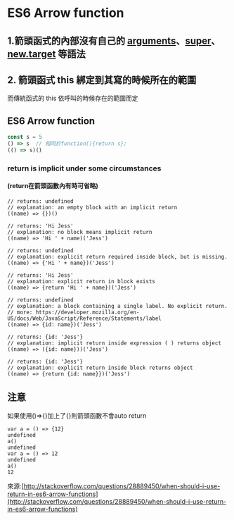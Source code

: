 # ES6 Arrow function

## 1.箭頭函式的內部沒有自己的 [arguments](https://developer.mozilla.org/zh-TW/docs/Web/JavaScript/Reference/Functions/arguments)、[super](https://developer.mozilla.org/zh-TW/docs/Web/JavaScript/Reference/Operators/super)、[new.target](https://developer.mozilla.org/zh-TW/docs/Web/JavaScript/Reference/Operators/new.target) 等語法

## 2. 箭頭函式 this 綁定到其寫的時候所在的範圍

而傳統函式的 this 依呼叫的時候存在的範圍而定

## ES6 Arrow function

```javascript
const s = 5
() => s  // 相同於function(){return s};
(() => s)()
```

### return is implicit under some circumstances

#### \(return在箭頭函數內有時可省略\)

```text
// returns: undefined
// explanation: an empty block with an implicit return
((name) => {})() 

// returns: 'Hi Jess'
// explanation: no block means implicit return
((name) => 'Hi ' + name)('Jess')

// returns: undefined
// explanation: explicit return required inside block, but is missing.
((name) => {'Hi ' + name})('Jess')

// returns: 'Hi Jess'
// explanation: explicit return in block exists
((name) => {return 'Hi ' + name})('Jess') 

// returns: undefined
// explanation: a block containing a single label. No explicit return.
// more: https://developer.mozilla.org/en-US/docs/Web/JavaScript/Reference/Statements/label
((name) => {id: name})('Jess') 

// returns: {id: 'Jess'}
// explanation: implicit return inside expression ( ) returns object
((name) => ({id: name}))('Jess') 

// returns: {id: 'Jess'}
// explanation: explicit return inside block returns object
((name) => {return {id: name}})('Jess')
```

## 注意

如果使用\(\)=&gt;{}加上了{}則箭頭函數不會auto return

```text
var a = () => {12}
undefined
a()
undefined
var a = () => 12
undefined
a()
12
```

來源:[http://stackoverflow.com/questions/28889450/when-should-i-use-return-in-es6-arrow-functions](http://stackoverflow.com/questions/28889450/when-should-i-use-return-in-es6-arrow-functions)

